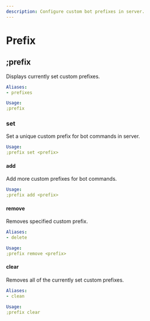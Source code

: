 ```yaml
---
description: Configure custom bot prefixes in server.
---
```


# Prefix

## ;prefix

Displays currently set custom prefixes.

```yaml
Aliases:
- prefixes

Usage:
;prefix
```

### set

Set a unique custom prefix for bot commands in server.

```yaml
Usage:
;prefix set <prefix>
```

#### add

Add more custom prefixes for bot commands.

```yaml
Usage:
;prefix add <prefix>
```

#### remove

Removes specified custom prefix.

```yaml
Aliases:
- delete

Usage:
;prefix remove <prefix>
```

#### clear

Removes all of the currently set custom prefixes.

```yaml
Aliases:
- clean

Usage:
;prefix clear
```

